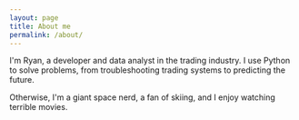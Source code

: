 ```yaml
---
layout: page
title: About me
permalink: /about/
---
```


I'm Ryan, a developer and data analyst in the trading industry. I use Python to solve problems, from troubleshooting trading systems to predicting the future. 

Otherwise, I'm a giant space nerd, a fan of skiing, and I enjoy watching terrible movies. 
